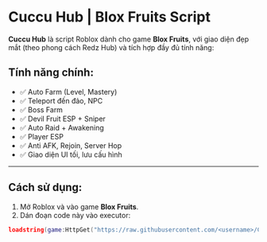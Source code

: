 # Cuccu Hub | Blox Fruits Script

**Cuccu Hub** là script Roblox dành cho game **Blox Fruits**, với giao diện đẹp mắt (theo phong cách Redz Hub) và tích hợp đầy đủ tính năng:

## Tính năng chính:

- ✅ Auto Farm (Level, Mastery)
- ✅ Teleport đến đảo, NPC
- ✅ Boss Farm
- ✅ Devil Fruit ESP + Sniper
- ✅ Auto Raid + Awakening
- ✅ Player ESP
- ✅ Anti AFK, Rejoin, Server Hop
- ✅ Giao diện UI tối, lưu cấu hình

---

## Cách sử dụng:

1. Mở Roblox và vào game **Blox Fruits**.
2. Dán đoạn code này vào executor:

```lua
loadstring(game:HttpGet("https://raw.githubusercontent.com/<username>/Cuccu-Hub/main/CuccuHub.lua"))()
